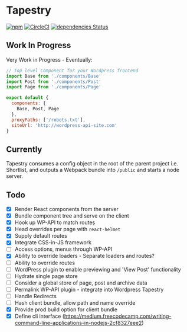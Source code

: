 # Tapestry
[![npm](https://img.shields.io/npm/v/tapestry-wp.svg)]()
[![CircleCI](https://circleci.com/gh/shortlist-digital/tapestry-wp/tree/develop.svg?style=shield)](https://circleci.com/gh/shortlist-digital/tapestry-wp/tree/develop)
[![dependencies Status](https://david-dm.org/shortlist-digital/tapestry-wp/status.svg)](https://david-dm.org/shortlist-digital/tapestry-wp)

## Work In Progress

Very Work in Progress - Eventually:

```js
// Top level Component for your Wordpress frontend
import Base from './components/Base'
import Post from './components/Post'
import Page from './components/Page'

export default {
  components: {
    Base, Post, Page
  },
  proxyPaths: ['/robots.txt'],
  siteUrl: 'http://wordpress-api-site.com'
}
```

## Currently

Tapestry consumes a config object in the root of the parent project i.e. Shortlist, and outputs a Webpack bundle into `/public` and starts a node server.

## Todo

- [x] Render React components from the server
- [x] Bundle component tree and serve on the client
- [x] Hook up WP-API to match routes
- [x] Head overrides per page with `react-helmet`
- [x] Supply default routes
- [x] Integrate CSS-in-JS framework
- [ ] Access options, menus through WP-API
- [x] Ability to override loaders - Separate loaders and routes?
- [ ] Ability to override routes
- [ ] WordPress plugin to enable previewing and 'View Post' functionality
- [ ] Hydrate single page store
- [ ] Consider a global store of page, post and archive data
- [ ] Permalink WP-API plugin - integrate into Wordpress Tapestry
- [ ] Handle Redirects
- [ ] Hash client bundle, allow path and name override
- [x] Provide prod build option for client bundle
- [x] Define cli interface (https://medium.freecodecamp.com/writing-command-line-applications-in-nodejs-2cf8327eee2)

